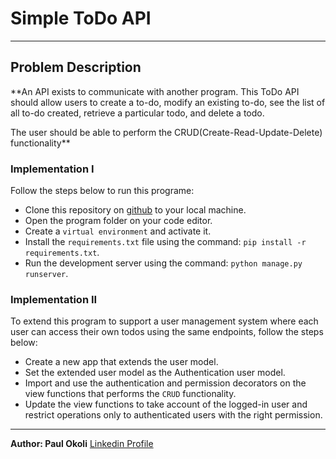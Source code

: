 # Simple ToDo API

---
## Problem Description

**An API exists to communicate with another program. This ToDo API should allow users to create a to-do, modify an existing to-do, see the list of all to-do created, retrieve a particular todo, and delete a todo. 

The user should be able to perform the CRUD(Create-Read-Update-Delete) functionality**

### Implementation I

Follow the steps below to run this programe:

- Clone this repository on [github](https://www.github.com/) to your local machine.
- Open the program folder on your code editor.
- Create a `virtual environment` and activate it.
- Install the `requirements.txt` file using the command:
`pip install -r requirements.txt`.
- Run the development server using the command:
`python manage.py runserver`.


### Implementation II

To extend this program to support a user management system where each user can access their own todos using the same endpoints, follow the steps below:

- Create a new app that extends the user model.
- Set the extended user model as the Authentication user model.
- Import and use the authentication and permission decorators on the view functions that performs the `CRUD` functionality.
- Update the view functions to take account of the logged-in user and restrict operations only to authenticated users with the right permission.

---

**Author: Paul Okoli**
[Linkedin Profile](https://www.linkedin.com/in/paulokoli/)